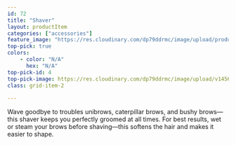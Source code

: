 ```yaml
---
id: 72
title: "Shaver"
layout: productItem
categories: ["accessories"]
feature_image: "https://res.cloudinary.com/dp79ddrmc/image/upload/products/shaver.jpg"
top-pick: true
colors:
    - color: "N/A"
      hex: "N/A"
top-pick-id: 4
top-pick-image: https://res.cloudinary.com/dp79ddrmc/image/upload/v1456804125/top-pick/shaver.jpg
class: grid-item-2
      
---
```

Wave goodbye to troubles unibrows, caterpillar brows, and bushy brows—this shaver keeps you perfectly groomed at all times. For best results, wet or steam your brows before shaving—this softens the hair and makes it easier to shape.